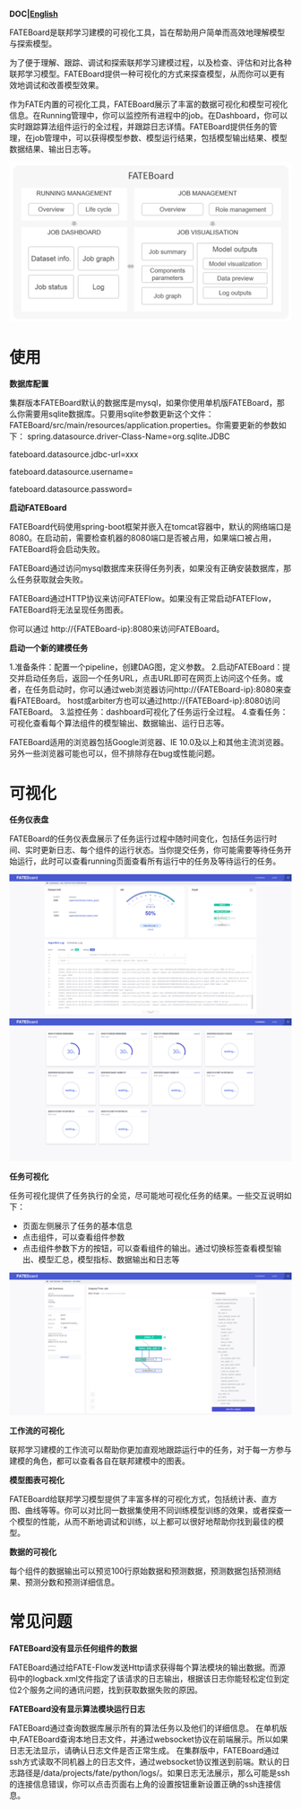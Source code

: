 **DOC|[English](./README.md)**

FATEBoard是联邦学习建模的可视化工具，旨在帮助用户简单而高效地理解模型与探索模型。

为了便于理解、跟踪、调试和探索联邦学习建模过程，以及检查、评估和对比各种联邦学习模型。FATEBoard提供一种可视化的方式来探查模型，从而你可以更有效地调试和改善模型效果。

作为FATE内置的可视化工具，FATEBoard展示了丰富的数据可视化和模型可视化信息。在Running管理中，你可以监控所有进程中的job。在Dashboard，你可以实时跟踪算法组件运行的全过程，并跟踪日志详情。FATEBoard提供任务的管理，在job管理中，可以获得模型参数、模型运行结果，包括模型输出结果、模型数据结果、输出日志等。

 <div style="text-align:center", align=center>
<img src="./images/FATEBoard.png" />
</div>

# **使用** #

**数据库配置**

集群版本FATEBoard默认的数据库是mysql，如果你使用单机版FATEBoard，那么你需要用sqlite数据库。只要用sqlite参数更新这个文件：FATEBoard/src/main/resources/application.properties。你需要更新的参数如下：
spring.datasource.driver-Class-Name=org.sqlite.JDBC 

fateboard.datasource.jdbc-url=xxx 

fateboard.datasource.username= 

fateboard.datasource.password=


**启动FATEBoard** 

FATEBoard代码使用spring-boot框架并嵌入在tomcat容器中，默认的网络端口是8080。在启动前，需要检查机器的8080端口是否被占用，如果端口被占用，FATEBoard将会启动失败。

FATEBoard通过访问mysql数据库来获得任务列表，如果没有正确安装数据库，那么任务获取就会失败。 

FATEBoard通过HTTP协议来访问FATEFlow。如果没有正常启动FATEFlow，FATEBoard将无法呈现任务图表。

你可以通过 http://{FATEBoard-ip}:8080来访问FATEBoard。

**启动一个新的建模任务** 

1.准备条件：配置一个pipeline，创建DAG图，定义参数。
2.启动FATEBoard：提交并启动任务后，返回一个任务URL，点击URL即可在网页上访问这个任务。或者，在任务启动时，你可以通过web浏览器访问http://{FATEBoard-ip}:8080来查看FATEBoard。
host或arbiter方也可以通过http://{FATEBoard-ip}:8080访问FATEBoard。
3.监控任务：dashboard可视化了任务运行全过程。
4.查看任务：可视化查看每个算法组件的模型输出、数据输出、运行日志等。

FATEBoard适用的浏览器包括Google浏览器、IE 10.0及以上和其他主流浏览器。另外一些浏览器可能也可以，但不排除存在bug或性能问题。

# **可视化** #

**任务仪表盘** 

FATEBoard的任务仪表盘展示了任务运行过程中随时间变化，包括任务运行时间、实时更新日志、每个组件的运行状态。当你提交任务，你可能需要等待任务开始运行，此时可以查看running页面查看所有运行中的任务及等待运行的任务。

<div style="text-align:center", align=center>
<img src="./images/dashboard.png" />
</div>
<div style="text-align:center", align=center>
<img src="./images/Running.png" />
</div>

**任务可视化**

任务可视化提供了任务执行的全览，尽可能地可视化任务的结果。一些交互说明如下：

- 页面左侧展示了任务的基本信息
- 点击组件，可以查看组件参数
- 点击组件参数下方的按钮，可以查看组件的输出。通过切换标签查看模型输出、模型汇总，模型指标、数据输出和日志等

<div style="text-align:center", align=center>
<img src="./images/jobDetail.png" />
</div>

**工作流的可视化**

联邦学习建模的工作流可以帮助你更加直观地跟踪运行中的任务，对于每一方参与建模的角色，都可以查看各自在联邦建模中的图表。 

**模型图表可视化**

FATEBoard给联邦学习模型提供了丰富多样的可视化方式，包括统计表、直方图、曲线等等。你可以对比同一数据集使用不同训练模型训练的效果，或者探查一个模型的性能，从而不断地调试和训练，以上都可以很好地帮助你找到最佳的模型。

**数据的可视化**

每个组件的数据输出可以预览100行原始数据和预测数据，预测数据包括预测结果、预测分数和预测详细信息。

# **常见问题** #

**FATEBoard没有显示任何组件的数据** 

FATEBoard通过给FATE-Flow发送Http请求获得每个算法模块的输出数据。而源码中的logback.xml文件指定了该请求的日志输出，根据该日志你能轻松定位到定位2个服务之间的通讯问题，找到获取数据失败的原因。

**FATEBoard没有显示算法模块运行日志**

FATEBoard通过查询数据库展示所有的算法任务以及他们的详细信息。
在单机版中,FATEBoard查询本地日志文件，并通过websocket协议在前端展示。所以如果日志无法显示，请确认日志文件是否正常生成。
在集群版中，FATEBoard通过ssh方式读取不同机器上的日志文件，通过websocket协议推送到前端。默认的日志路径是/data/projects/fate/python/logs/。如果日志无法展示，那么可能是ssh的连接信息错误，你可以点击页面右上角的设置按钮重新设置正确的ssh连接信息。
